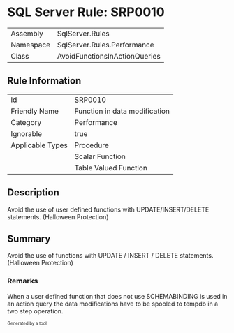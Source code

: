 ﻿# SQL Server Rule: SRP0010
  
|    |    |
|----|----|
| Assembly | SqlServer.Rules |
| Namespace | SqlServer.Rules.Performance |
| Class | AvoidFunctionsInActionQueries |
  
## Rule Information
  
|    |    |
|----|----|
| Id | SRP0010 |
| Friendly Name | Function in data modification |
| Category | Performance |
| Ignorable | true |
| Applicable Types | Procedure  |
|   | Scalar Function |
|   | Table Valued Function |
  
## Description
  
Avoid the use of user defined functions with UPDATE/INSERT/DELETE statements. (Halloween Protection)
  
## Summary
  
Avoid the use of functions with UPDATE / INSERT  / DELETE statements. (Halloween Protection)
  
### Remarks
  
When a user defined function that does not use <c>SCHEMABINDING</c> is used in an action
query the data modifications have to be spooled to tempdb in a two step operation.
  
<sub><sup>Generated by a tool</sup></sub>
